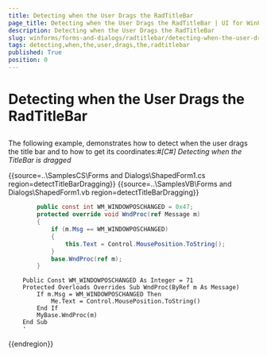 ```yaml
---
title: Detecting when the User Drags the RadTitleBar
page_title: Detecting when the User Drags the RadTitleBar | UI for WinForms Documentation
description: Detecting when the User Drags the RadTitleBar
slug: winforms/forms-and-dialogs/radtitlebar/detecting-when-the-user-drags-the-radtitlebar
tags: detecting,when,the,user,drags,the,radtitlebar
published: True
position: 0
---
```


# Detecting when the User Drags the RadTitleBar



## 

The following example, demonstrates how to detect when the user drags the title bar and to how to get its coordinates:#_[C#] Detecting when the TitleBar is dragged_

	



{{source=..\SamplesCS\Forms and Dialogs\ShapedForm1.cs region=detectTitleBarDragging}} 
{{source=..\SamplesVB\Forms and Dialogs\ShapedForm1.vb region=detectTitleBarDragging}} 

````C#
        public const int WM_WINDOWPOSCHANGED = 0x47;
        protected override void WndProc(ref Message m)
        {
            if (m.Msg == WM_WINDOWPOSCHANGED)
            {
                this.Text = Control.MousePosition.ToString();
            }
            base.WndProc(ref m);
        }
````
````VB.NET
    Public Const WM_WINDOWPOSCHANGED As Integer = 71
    Protected Overloads Overrides Sub WndProc(ByRef m As Message)
        If m.Msg = WM_WINDOWPOSCHANGED Then
            Me.Text = Control.MousePosition.ToString()
        End If
        MyBase.WndProc(m)
    End Sub
    '
````

{{endregion}} 



